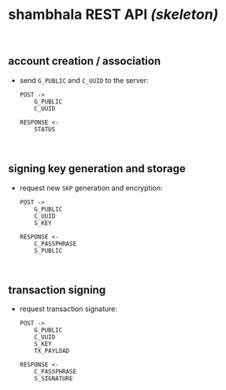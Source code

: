 # shambhala REST API _(skeleton)_

<br />




## account creation / association

* send `G_PUBLIC` and `C_UUID` to the server:

    ```
    POST ->
        G_PUBLIC
        C_UUID

    RESPONSE <-
        STATUS
    ```

<br />




## signing key generation and storage

* request new `SKP` generation and encryption:

    ```
    POST ->
        G_PUBLIC
        C_UUID
        S_KEY

    RESPONSE <-
        C_PASSPHRASE
        S_PUBLIC
    ```

<br />




## transaction signing

* request transaction signature:

    ```
    POST ->
        G_PUBLIC
        C_UUID
        S_KEY
        TX_PAYLOAD

    RESPONSE <-
        C_PASSPHRASE
        S_SIGNATURE
    ```

<br />
